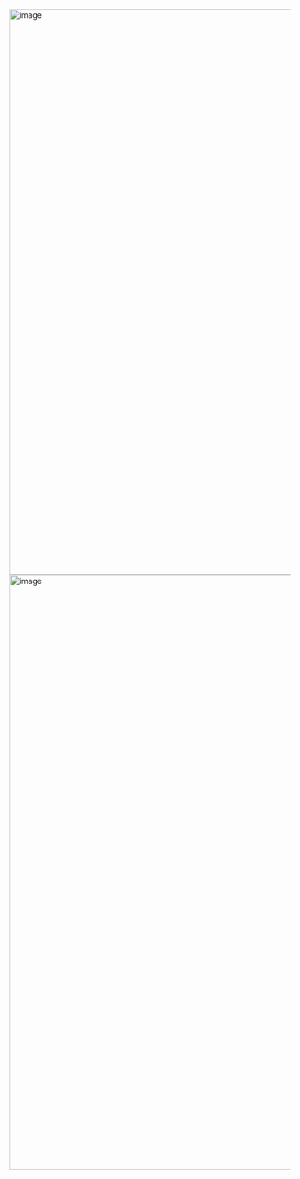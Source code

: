 
<img width="2676" height="1012" alt="image" src="https://github.com/user-attachments/assets/927c8281-f5d2-40c9-a9c0-3615910edc1f" />
<img width="2416" height="1064" alt="image" src="https://github.com/user-attachments/assets/1f33066f-842b-40f6-95b7-57fae58cd3cb" />
